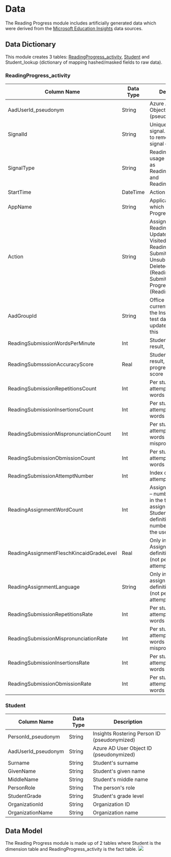 # Data
The Reading Progress module includes artificially generated data which were derived from the [Microsoft Education Insights](https://github.com/microsoft/OpenEduAnalytics/tree/main/modules/module_catalog/Microsoft_Education_Insights/test_data) data sources.

## Data Dictionary
This module creates 3 tables: [ReadingProgress_activity](
https://github.com/microsoft/OpenEduAnalytics/blob/main/modules/module_catalog/Reading_Progress/data/README.md#readingprogress_activity), [Student](https://github.com/microsoft/OpenEduAnalytics/blob/main/modules/module_catalog/Reading_Progress/data/README.md#student) and Student_lookup (dictionary of mapping hashed/masked fields to raw data).

### ReadingProgress_activity
|Column Name | Data Type | Description |
|-----------|-----------|-----------|
| AadUserId_pseudonym | String | Azure AD User Object ID (pseudonymized) |
| SignalId | String | Unique GUID per signal. Can be used to remove potential signal duplications |
| SignalType | String | Reading Progress usage signals such as ReadingSubmission and ReadingAssignment |
| StartTime |	DateTime |	Action time |
|	AppName |	String |	Application used, which is Reading Progress |
| Action | String | Assigned (also for Reading Progress), Updated, Returned, Visited (also for Reading Progress), Submitted, Unsubmitted, Deleted, EditMiscue (Reading Progress), Submit (Reading Progress), Attempt (Reading Progress) |
| AadGroupId | String | Office Group ID; currently nulled in the Insights K-12 test data and will be updated to include this |
| ReadingSubmissionWordsPerMinute | Int | Student submission result, reading pace |
| ReadingSubmsssionAccuracyScore | Real | Student submission result, reading progress accuracy score |
| ReadingSubmissionRepetitionsCount | Int | Per student attempt, number of words repeated |
| ReadingSubmissionInsertionsCount | Int | Per student attempt, number of words inserted |
| ReadingSubmissionMispronunciationCount | Int | Per student attempt, number of words mispronounced |
| ReadingSubmissionObmissionCount | Int | Per student attempt, number of words omitted |
| ReadingSubmissionAttemptNumber | Int | Index of student attempts |
| ReadingAssignmentWordCount | Int | Assignment details – number of words in the text of the assignment. Student submission definition – total number of words the user read. |
| ReadingAssignmentFleschKincaidGradeLevel | Real | Only in the Assignment definition signals (not per student attempt) |
| ReadingAssignmentLanguage | String | Only in the assignment definition signals (not per student attempt) |
| ReadingSubmissionRepetitionsRate | Int | Per student attempt, rate of words repeated |
| ReadingSubmissionMispronunciationRate | Int | Per student attempt, rate of words mispronounced |
| ReadingSubmissionInsertionsRate | Int | Per student attempt, rate of words inserted |
| ReadingSubmissionObmissionRate | Int | Per student attempt, rate of words omitted |


### Student
|Column Name | Data Type | Description |
|-----------|-----------|-----------|
| PersonId_pseudonym | String | Insights Rostering Person ID (pseudonymized) |
| AadUserId_pseudonym | String | Azure AD User Object ID (pseudonymized) |
| Surname | String | Student's surname |
| GivenName | String | Student's given name |
| MiddleName | String | Student's middle name |
| PersonRole | String | The person's role |
| StudentGrade | String | Student's grade level |
| OrganizationId | String | Organization ID |
| OrganizationName | String | Organization name |

## Data Model
The Reading Progress module is made up of 2 tables where Student is the dimension table and ReadingProgress_activity is the fact table.
![](https://github.com/microsoft/OpenEduAnalytics/blob/main/modules/module_catalog/Reading_Progress/docs/images/Reading_Progress_Data_Model.png)


